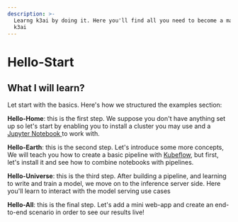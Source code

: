 ```yaml
---
description: >-
  Learng k3ai by doing it. Here you'll find all you need to become a master in
  k3ai
---
```


# Hello-Start

## What I will learn?

Let start with the basics. Here's how we structured the examples section:

**Hello-Home**: this is the first step. We suppose you don't have anything set up so let's start by enabling you to install a cluster you may use and a [Jupyter Notebook ](https://jupyter.org/)to work with.

**Hello-Earth**: this is the second step. Let's introduce some more concepts, We will teach you how to create a basic pipeline with [Kubeflow](https://www.kubeflow.org/), but first, let's install it and see how to combine notebooks with pipelines.

**Hello-Universe**: this is the third step. After building a pipeline, and learning to write and train a model, we move on to the inference server side. Here you'll learn to interact with the model serving use cases

**Hello-All**: this is the final step. Let's add a mini web-app and create an end-to-end scenario in order to see our results live!

